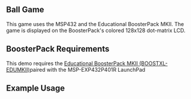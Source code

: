 ## Ball Game 

This game uses the MSP432 and the Educational BoosterPack MKII. The game is displayed on the BoosterPack's colored 128x128 dot-matrix LCD.

## BoosterPack Requirements

This demo requires the [Educational BoosterPack MKII (BOOSTXL-EDUMKII)](http://www.ti.com/tool/BOOSTXL-EDUMKII)paired with the MSP-EXP432P401R LaunchPad

## Example Usage

